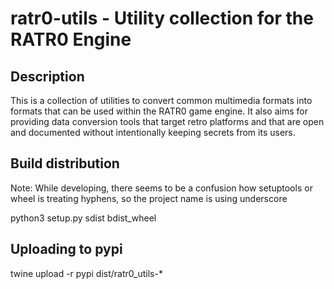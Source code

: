 # ratr0-utils - Utility collection for the RATR0 Engine

## Description

This is a collection of utilities to convert common multimedia
formats into formats that can be used within the RATR0 game
engine.
It also aims for providing data conversion tools that target
retro platforms and that are open and documented without
intentionally keeping secrets from its users.

## Build distribution

Note: While developing, there seems to be a confusion how
setuptools or wheel is treating hyphens, so the project name
is using underscore

python3 setup.py sdist bdist_wheel

## Uploading to pypi

twine upload -r pypi dist/ratr0_utils-<version>*
